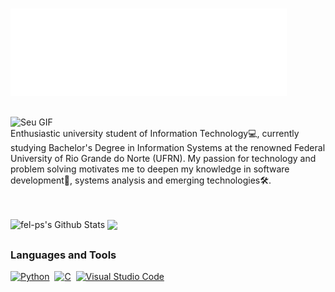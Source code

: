 
<h3>
  <img src="https://raw.githubusercontent.com/fel-ps/fel-ps/master/name.svg" alt="Felipe Augusto" />
</h3>

##

 <img src="https://i.pinimg.com/originals/b3/26/51/b326517cd8ca44b939a1bee41a7f103c.gif" alt="Seu GIF" width="400"/>
 <br/>
 
<div align: left;">
    Enthusiastic university student of Information Technology💻, currently studying Bachelor's Degree in Information Systems at the renowned Federal University of Rio Grande do Norte (UFRN). My passion for technology and problem solving motivates me to deepen my knowledge in software development📱, systems analysis and emerging technologies🛠️.
</div>

<br/>




##

<div>

<img width=55% align="center" src="https://github-readme-stats.vercel.app/api?username=fel-ps&include_all_commits=true&count_private=true&show_icons=true&line_height=20&title_color=7A7ADB&icon_color=2234AE&text_color=D3D3D3&bg_color=0,000000,130F40" alt="fel-ps's Github Stats">
<img width=40% align="center" src="https://github-readme-stats-git-main-rafaelalexandrino.vercel.app/api/top-langs/?username=fel-ps&show_icons=true&line_height=20&title_color=7A7ADB&icon_color=2234AE&text_color=D3D3D3&bg_color=0,000000,130F40" />

</div>

##

### Languages and Tools
<a href="https://www.python.org/" title="Python"><img src="https://media.giphy.com/media/LMt9638dO8dftAjtco/giphy.gif" alt="Python" width="30px" height="30px"></a>&nbsp;
<a href="https://en.wikipedia.org/wiki/C_(programming_language)" title="C"><img src="https://github.com/get-icon/geticon/raw/master/icons/c.svg" alt="C" width="30px" height="30px"></a>&nbsp;
<a href="https://code.visualstudio.com/" title="Visual Studio Code"><img src="https://media.giphy.com/media/IdyAQJVN2kVPNUrojM/giphy.gif" alt="Visual Studio Code" width="30px" height="30px"></a>&nbsp;


<div align="center">
  <a href="https://vaaski.dev">
    <img src="" " />
  </a>
</div>
